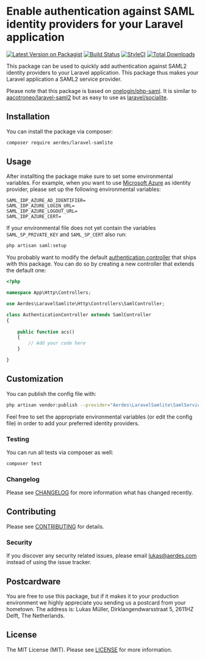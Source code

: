 # Enable authentication against SAML identity providers for your Laravel application

[![Latest Version on Packagist](https://img.shields.io/packagist/v/aerdes/laravel-samlite.svg?style=flat-square)](https://packagist.org/packages/aerdes/laravel-samlite)
[![Build Status](https://img.shields.io/travis/aerdes/laravel-samlite/master.svg?style=flat-square)](https://travis-ci.org/aerdes/laravel-samlite)
[![StyleCI](https://github.styleci.io/repos/261439333/shield?branch=master)](https://github.styleci.io/repos/261439333)
[![Total Downloads](https://img.shields.io/packagist/dt/aerdes/laravel-samlite.svg?style=flat-square)](https://packagist.org/packages/aerdes/laravel-samlite)

This package can be used to quickly add authentication against SAML2 identity providers to your Laravel application. This package thus makes your Laravel application a SAML2 service provider.

Please note that this package is based on [onelogin/php-saml](https://packagist.org/packages/onelogin/php-saml). It is similar to [aacotroneo/laravel-saml2](https://packagist.org/packages/aacotroneo/laravel-saml2) but as easy to use as [laravel/socialite](https://packagist.org/packages/laravel/socialite).


## Installation

You can install the package via composer:

```bash
composer require aerdes/laravel-samlite
```

## Usage

After installting the package make sure to set some environmental variables. For example, when you want to use [Microsoft Azure](https://portal.azure.com) as identity provider, please set up the following environmental variables:

```dotenv
SAML_IDP_AZURE_AD_IDENTIFIER=
SAML_IDP_AZURE_LOGIN_URL=
SAML_IDP_AZURE_LOGOUT_URL=
SAML_IDP_AZURE_CERT=
```

If your environmental file does not yet contain the variables `SAML_SP_PRIVATE_KEY` and `SAML_SP_CERT` also run:
```bash
php artisan saml:setup
```

You probably want to modify the default [authentication controller](src/Http/Controllers/SamlController.php) that ships with this package. You can do so by creating a new controller that extends the default one:

```php
<?php

namespace App\Http\Controllers;

use Aerdes\LaravelSamlite\Http\Controllers\SamlController;

class AuthenticationController extends SamlController
{
    
    public function acs()
    {
        // Add your code here
    }

}
```

## Customization

You can publish the config file with:

```bash
php artisan vendor:publish --provider="Aerdes\LaravelSamlite\SamlServiceProvider" --tag="config"
```

Feel free to set the appropriate environmental variables (or edit the config file) in order to add your preferred identity providers.

### Testing

You can run all tests via composer as well:

``` bash
composer test
```

### Changelog

Please see [CHANGELOG](CHANGELOG.md) for more information what has changed recently.

## Contributing

Please see [CONTRIBUTING](CONTRIBUTING.md) for details.

### Security

If you discover any security related issues, please email [lukas@aerdes.com](mailto:lukas@aerdes.com) instead of using the issue tracker.

## Postcardware

You are free to use this package, but if it makes it to your production environment we highly appreciate you sending us a postcard from your hometown. The address is: Lukas Müller, Dirklangendwarsstraat 5, 2611HZ Delft, The Netherlands.

## License

The MIT License (MIT). Please see [LICENSE](LICENSE.md) for more information.
